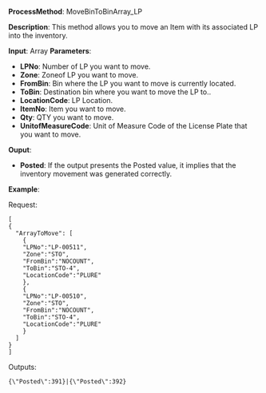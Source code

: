 **ProcessMethod**: MoveBinToBinArray_LP

**Description**:
This method allows you to move an Item with its associated LP into the inventory.

**Input**: Array
**Parameters**: 
-	**LPNo**: Number of LP you want to move.
-	**Zone**: Zoneof LP you want to move.
-	**FromBin**: Bin where the LP you want to move is currently located.
-	**ToBin**: Destination bin where you want to move the LP to..
-	**LocationCode**: LP Location.
-	**ItemNo**: Item you want to move.
-	**Qty**: QTY you want to move.
-	**UnitofMeasureCode**: Unit of Measure Code of the License Plate that you want to move.

**Ouput**: 
-	**Posted**: If the output presents the Posted value, it implies that the inventory movement was generated correctly.


**Example**:

Request:
```
[
{
  "ArrayToMove": [
    {
    "LPNo":"LP-00511",
    "Zone":"STO",
    "FromBin":"NOCOUNT",
    "ToBin":"STO-4",
    "LocationCode":"PLURE"
    },
    {
    "LPNo":"LP-00510",
    "Zone":"STO",
    "FromBin":"NOCOUNT",
    "ToBin":"STO-4",
    "LocationCode":"PLURE"
    }
  ]
}
]
```


Outputs:
```
{\"Posted\":391}|{\"Posted\":392}

```

